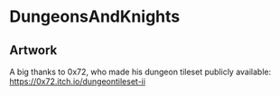 # DungeonsAndKnights

## Artwork
A big thanks to 0x72, who made his dungeon tileset publicly available: https://0x72.itch.io/dungeontileset-ii
